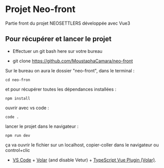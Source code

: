 # Projet Neo-front

Partie front du projet NEOSETTLERS développée avec Vue3

## Pour récupérer et lancer le projet

- Effectuer un git bash here sur votre bureau

- git clone https://github.com/MoustaphaCamara/neo-front

Sur le bureau on aura le dossier "neo-front",
dans le terminal :

```
cd neo-fron
```

et pour récupérer toutes les dépendances installées :

```
npm install
```

ouvrir avec vs code :

```
code .
```

lancer le projet dans le navigateur :

```
npm run dev
```

ça va ouvrir le fichier sur un localhost, copier-coller dans le navigateur ou control+clic

- [VS Code](https://code.visualstudio.com/) + [Volar](https://marketplace.visualstudio.com/items?itemName=Vue.volar) (and disable Vetur) + [TypeScript Vue Plugin (Volar)](https://marketplace.visualstudio.com/items?itemName=Vue.vscode-typescript-vue-plugin).
